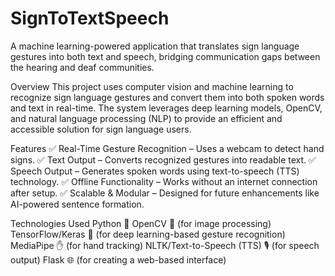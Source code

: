 # SignToTextSpeech
A machine learning-powered application that translates sign language gestures into both text and speech, bridging communication gaps between the hearing and deaf communities.

Overview
This project uses computer vision and machine learning to recognize sign language gestures and convert them into both spoken words and text in real-time. The system leverages deep learning models, OpenCV, and natural language processing (NLP) to provide an efficient and accessible solution for sign language users.

Features
✅ Real-Time Gesture Recognition – Uses a webcam to detect hand signs.
✅ Text Output – Converts recognized gestures into readable text.
✅ Speech Output – Generates spoken words using text-to-speech (TTS) technology.
✅ Offline Functionality – Works without an internet connection after setup.
✅ Scalable & Modular – Designed for future enhancements like AI-powered sentence formation.

Technologies Used
Python 🐍
OpenCV 👀 (for image processing)
TensorFlow/Keras 🤖 (for deep learning-based gesture recognition)
MediaPipe ✋ (for hand tracking)
NLTK/Text-to-Speech (TTS) 🎙️ (for speech output)
Flask 🌐 (for creating a web-based interface)
